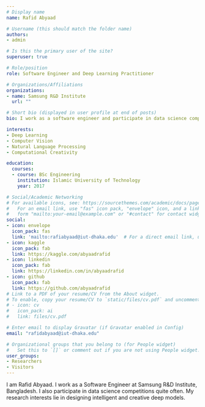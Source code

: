 ```yaml
---
# Display name
name: Rafid Abyaad

# Username (this should match the folder name)
authors:
- admin

# Is this the primary user of the site?
superuser: true

# Role/position
role: Software Engineer and Deep Learning Practitioner

# Organizations/Affiliations
organizations:
- name: Samsung R&D Institute
  url: ""

# Short bio (displayed in user profile at end of posts)
bio: I work as a software engineer and participate in data science competitions

interests:
- Deep Learning
- Computer Vision
- Natural Language Processing
- Computational Creativity

education:
  courses:
  - course: BSc Engineering
    institution: Islamic University of Technology
    year: 2017

# Social/Academic Networking
# For available icons, see: https://sourcethemes.com/academic/docs/page-builder/#icons
#   For an email link, use "fas" icon pack, "envelope" icon, and a link in the
#   form "mailto:your-email@example.com" or "#contact" for contact widget.
social:
- icon: envelope
  icon_pack: fas
  link: 'mailto:rafiabyaad@iut-dhaka.edu'  # For a direct email link, use "mailto:test@example.org".
- icon: kaggle
  icon_pack: fab
  link: https://kaggle.com/abyaadrafid
- icon: linkedin
  icon_pack: fab
  link: https://linkedin.com/in/abyaadrafid
- icon: github
  icon_pack: fab
  link: https://github.com/abyaadrafid
# Link to a PDF of your resume/CV from the About widget.
# To enable, copy your resume/CV to `static/files/cv.pdf` and uncomment the lines below.
# - icon: cv
#   icon_pack: ai
#   link: files/cv.pdf

# Enter email to display Gravatar (if Gravatar enabled in Config)
email: "rafidabyaad@iut-dhaka.edu"

# Organizational groups that you belong to (for People widget)
#   Set this to `[]` or comment out if you are not using People widget.
user_groups:
- Researchers
- Visitors
---
```


I am Rafid Abyaad. I work as a Software Engineer at Samsung R&D Institute, Bangladesh. I also participate in data science competitions quite often. My research 
interests lie in designing intelligent and creative deep models.